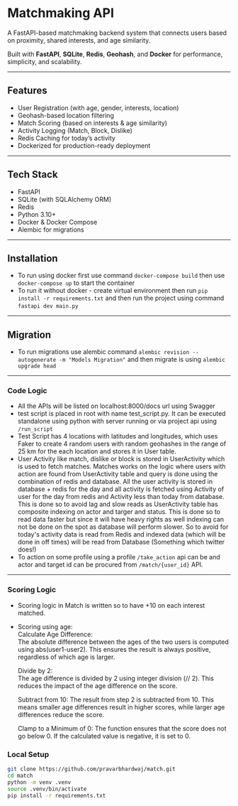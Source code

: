 # Matchmaking API

A FastAPI-based matchmaking backend system that connects users based on proximity, shared interests, and age similarity.

Built with **FastAPI**, **SQLite**, **Redis**, **Geohash**, and **Docker** for performance, simplicity, and scalability.

---

## Features

- User Registration (with age, gender, interests, location)
- Geohash-based location filtering
- Match Scoring (based on interests & age similarity)
- Activity Logging (Match, Block, Dislike)
- Redis Caching for today’s activity
- Dockerized for production-ready deployment

---

## Tech Stack

- FastAPI
- SQLite (with SQLAlchemy ORM)
- Redis
- Python 3.10+
- Docker & Docker Compose
- Alembic for migrations

---


## Installation
- To run using docker first use command ```docker-compose build``` then use 
  ```docker-compose up``` to start the container
- To run it without docker - create virtual environment then run ```pip install -r requirements.txt``` and then run the project using command ```fastapi dev main.py```

---

## Migration

- To run migrations use alembic command ```alembic revision --autogenerate -m "Models Migration"``` and then migrate is using ```alembic upgrade head```

---
### Code Logic
- All the APIs will be listed on localhost:8000/docs url using Swagger
- test script is placed in root with name test_script.py. It can be executed standalone using python with server running or via project api using ```/run_script```
- Test Script has 4 locations with latitudes and longitudes, which uses Faker to create 4 random users with random geohashes in the range of 25 km for the each location and stores it in User table.
- User Activity like match, dislike or block is stored in UserActivity which is used to fetch matches. 
Matches works on the logic where users with action are found from UserActivity table and query is done using the combination of redis and database. All the user activity is stored in database + redis for the day and all activity is fetched using Activity of user for the day from redis and Activity less than today from database. This is done so to avoid lag and slow reads as UserActivity table has composite indexing on actor and targer and status. This is done so to read data faster but since it will have heavy rights as well indexing can not be done on the spot as database will perform slower. So to avoid for today's activity data is read from Redis and indexed data (which will be done in off times) will be read from Database (Something which twitter does!)
- To action on some profile using a profile ```/take_action``` api can be and actor and target id can be procured from ```/match/{user_id}``` API.
---

### Scoring Logic
- Scoring logic in Match is written so to have +10 on each interest matched.

- Scoring using age:\
    Calculate Age Difference:\
    The absolute difference between the ages of the two users  is computed using abs(user1-user2). This ensures the result is always positive, regardless of which age is larger.

    Divide by 2:\
    The age difference is divided by 2 using integer division (// 2). This reduces the impact of the age difference on the score.

    Subtract from 10:
    The result from step 2 is subtracted from 10. This means smaller age differences result in higher scores, while larger age differences reduce the score.

    Clamp to a Minimum of 0:
    The function ensures that the score does not go below 0. If the calculated value is negative, it is set to 0.


###  Local Setup

```bash
git clone https://github.com/pravarbhardwaj/match.git
cd match
python -m venv .venv
source .venv/bin/activate
pip install -r requirements.txt
